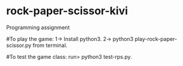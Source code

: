 # rock-paper-scissor-kivi
Programming assignment


#To play the game:
1-> Install python3.
2-> python3 play-rock-paper-scissor.py from terminal.


#To test the game class:
run>  python3 test-rps.py.